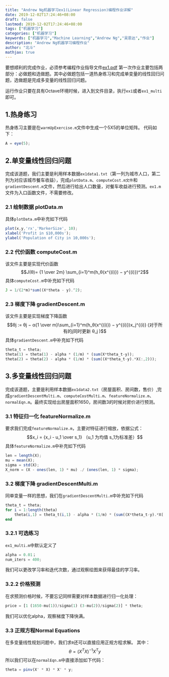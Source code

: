 ```yaml
---
title: "Andrew Ng机器学习ex1(Linear Regression)编程作业详解"
date: 2019-12-02T17:24:46+08:00
draft: false
lastmod: 2019-12-02T17:24:46+08:00
tags: ["机器学习"]
categories: ["机器学习"]
keywords: ["机器学习","Machine Learning","Andrew Ng","吴恩达","作业"]
description: "Andrew Ng机器学习编程作业"
author: "北斗"
mathjax: true
---
```

要想顺利的完成作业，必须参考编程作业指导文件[ex1.pdf](https://github.com/hxchen/MachineLearning/blob/master/exercise_1/ex1.pdf)
第一次作业主要包括两部分：必做题和选做题。其中必做题包括一道热身练习和完成单变量的线性回归问题，选做题是完成多变量的线性回归问题。

运行作业只要在具有Octave环境时候，进入到文件目录，执行`ex1`或者`ex1_multi`即可。

## 1.热身练习
热身练习主要是在`warmUpExercise.m`文件中生成一个5X5的单位矩阵。
代码如下：
```octave
A = eye(5);
```

## 2.单变量线性回归问题
完成该道题，我们主要是利用样本数据`ex1data1.txt`（第一列为城市人口，第二列为对应该城市餐车收益），完成`plotData.m`、`computeCost.m文件`和`gradientDescent.m`文件，然后进行给出人口数量，对餐车收益进行预测。`ex1.m`文件为入口函数文件，不需要修改。

### 2.1 绘制数据 plotData.m
具体`plotData.m`中补充如下代码
```octave
plot(x,y,'rx','MarkerSize', 10);
xlabel('Profit in $10,000s');
ylabel('Population of City in 10,000s');
```
### 2.2 代价函数 computeCost.m 
该文件主要是实现代价函数
$$J(θ)=  {1 \over 2m} \sum_{i=1}^m(h_θ(x^{(i)}) − y^{(i)})^2$$
具体`computeCost.m`中补充如下代码
```octave
J = 1/(2*m)*sum((X*theta - y).^2);
```
### 2.3 梯度下降 gradientDescent.m
该文件主要是实现梯度下降函数
$$θj := θj − α{1 \over m}\sum_{i=1}^m(h_θ(x^{(i)}) − y^{(i)})x_j^{(i)} (对于所有的j同时更新 θ_j )$$ 
具体`gradientDescent.m`中补充如下代码
```octave
theta_t = theta;
theta(1) = theta(1) - alpha * (1/m) * (sum(X*theta_t-y));
theta(2) = theta(2) - alpha * (1/m) * (sum((X*theta_t-y).*X(:,2)));
```

## 3.多变量线性回归问题
完成该道题，主要是利用样本数据`ex1data2.txt`（房屋面积、房间数，售价）,完成`gradientDescentMulti.m`、`computeCostMulti.m`、`featureNormalize.m`、`normalEqn.m`。最终实现给出房屋面积1650，房间数3的时候对房价进行预测。

### 3.1 特征归一化 featureNormalize.m
要求我们完成`featureNormalize.m`，主要对特征进行缩放，依据公式：
$$x_i = {x_i - u_1 \over s_1} （u_1 为均值 s_1为标准差）$$
具体`featureNormalize.m`中补充如下代码
```octave
len = length(X);
mu = mean(X);
sigma = std(X);
X_norm = (X - ones(len, 1) * mu) ./ (ones(len, 1) * sigma);
```

### 3.2 梯度下降 gradientDescentMulti.m
同单变量一样的思想，我们在`gradientDescentMulti.m`中补充如下代码
```octave
theta_t = theta;
for i = 1:length(theta)
    theta(i,1) = theta_t(i,1) - alpha * (1/m) * (sum((X*theta_t-y).*X(:,i)));
end
```
### 3.2.1 可选练习
`ex1_multi.m`中默认定义了
```octave
alpha = 0.01；
num_iters = 400;
```
我们可以更改学习率和迭代次数，通过观察绘图来获得最佳的学习率。
### 3.2.2 价格预测 
在求预测价格时候，不要忘记同样需要对样本数据进行归一化处理：
```octave
price = [1 (1650-mu(1))/sigma(1) (3-mu(2))/sigma(2)] * theta;
```
我们可以优化alpha，观察梯度下降快满。

### 3.3 正规方程Normal Equations
在多变量线性规划问题中，我们求`θ`还可以直接应用正规方程求解。
其中：
$$θ = (X^TX)^{-1} X^Ty$$
所以我们可以在`normalEqn.m`中直接添加如下代码：
```octave
theta = pinv(X' * X) * X' * y;
```







